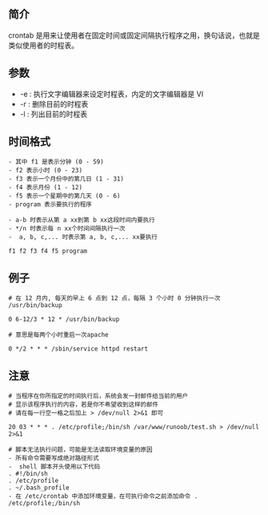
## 简介
crontab 是用来让使用者在固定时间或固定间隔执行程序之用，换句话说，也就是类似使用者的时程表。

## 参数

- -e : 执行文字编辑器来设定时程表，内定的文字编辑器是 VI
- -r : 删除目前的时程表
- -l : 列出目前的时程表

## 时间格式

```
- 其中 f1 是表示分钟 (0 - 59)
- f2 表示小时 (0 - 23)
- f3 表示一个月份中的第几日 (1 - 31)
- f4 表示月份 (1 - 12)
- f5 表示一个星期中的第几天 (0 - 6)
- program 表示要执行的程序

- a-b 时表示从第 a xx到第 b xx这段时间内要执行
- */n 时表示每 n xx个时间间隔执行一次
-  a, b, c,... 时表示第 a, b, c,... xx要执行

f1 f2 f3 f4 f5 program
```

## 例子

```shell
# 在 12 月内, 每天的早上 6 点到 12 点，每隔 3 个小时 0 分钟执行一次 /usr/bin/backup

0 6-12/3 * 12 * /usr/bin/backup
```

```shell
# 意思是每两个小时重启一次apache

0 */2 * * * /sbin/service httpd restart  
```

## 注意

```shell
# 当程序在你所指定的时间执行后，系统会发一封邮件给当前的用户
# 显示该程序执行的内容，若是你不希望收到这样的邮件
# 请在每一行空一格之后加上 > /dev/null 2>&1 即可

20 03 * * * . /etc/profile;/bin/sh /var/www/runoob/test.sh > /dev/null 2>&1 
```

```shell
# 脚本无法执行问题，可能是无法读取环境变量的原因
- 所有命令需要写成绝对路径形式
-  shell 脚本开头使用以下代码
. #!/bin/sh
. /etc/profile
. ~/.bash_profile
- 在 /etc/crontab 中添加环境变量，在可执行命令之前添加命令 . /etc/profile;/bin/sh

```